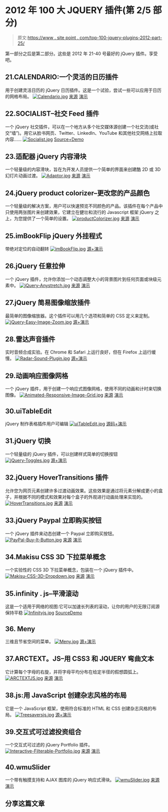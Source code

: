 # 2012 年 100 大 JQUERY 插件(第 2/5 部分)

> 原文:[https://www . site point . com/top-100-jquery-plugins-2012-part-25/](https://www.sitepoint.com/top-100-jquery-plugins-2012-part-25/)

第一部分之后是第二部分。这些是 2012 年 21-40 号最好的 jQuery 插件。享受吧。

## 21.CALENDARIO:一个灵活的日历插件

用于创建灵活日历的 jQuery 日历插件。这是一个试验，尝试一些可以应用于日历的网格布局。
[![Calendario.jpg](../Images/5a53541be46f4924f90e75325938f610.png)](http://tympanus.net/codrops/2012/11/27/calendario-a-flexible-calendar-plugin/) 
[来源](http://tympanus.net/codrops/2012/11/27/calendario-a-flexible-calendar-plugin/) [演示](http://tympanus.net/Development/Calendario/)

## 22.SOCIALIST–社交 Feed 插件

一个 jQuery 社交插件，可以在一个地方从多个社交媒体源创建一个社交流(或社交“墙”)。用它从脸书网页、Twitter、LinkedIn、YouTube 和其他社交网络上拉取内容……
[![Socialist.jpg](../Images/9838d0a1cc12a03e9ff3526a46d25de4.png)](http://plugins.in1.com/socialist/demo)
[Source+Demo](http://plugins.in1.com/socialist/demo)

## 23.适配器 jQuery 内容滑块

一个轻量级的内容滑块，旨在为开发人员提供一个简单的界面来创建酷 2D 或 3D 幻灯片动画过渡。
[![Adaptor.jpg](../Images/daff4173e039ceaece7ba7cc9069e429.png)](https://github.com/p-m-p/jquery-box-slider) 
[来源](https://github.com/p-m-p/jquery-box-slider) [演示](http://www.philparsons.co.uk/demos/box-slider/)

## 24.jQuery product colorizer–更改您的产品颜色

一个轻量级的解决方案，用户可以快速预览不同颜色的产品。该插件在每个产品中只使用两张图片来创建效果，它建立在健壮和流行的 Javascript 框架 jQuery 之上，为您提供了一个简单的设置。
[![productColorizer.jpg](../Images/1126c8759536dad5a499eb9e2a64aa11.png)](http://sandbox.nikorablin.com/productColorizer/) 
[来源](http://sandbox.nikorablin.com/productColorizer/) [演示](http://sandbox.nikorablin.com/productColorizer/#demo)

## 25.imBookFlip jQuery 外挂程式

带绝对定位的自动翻转
[![imBookFlip.jpg](../Images/b36b50b613d52b6ba478dc5ba7938181.png)](http://grasshopperpebbles.com/demos/bookflip/pos_absolute) 
[源+演示](http://grasshopperpebbles.com/demos/bookflip/pos_absolute)

## 26.jQuery 任意拉伸

一个 jQuery 插件，允许你添加一个动态调整大小的背景图片到任何页面或块级元素中。
[![jQuery-Anystretch.jpg](../Images/ab14c0bfc88731fa93b076f57932f9a5.png)](https://github.com/danmillar/jquery-anystretch) 
[来源](https://github.com/danmillar/jquery-anystretch) [演示](http://static.elliotjaystocks.com/responsive-background-images/examples/solution.html)

## 27.jQuery 简易图像缩放插件

最简单的图像缩放器。这个插件可以用几个选项和简单的 CSS 定义来定制。
[![jQuery-Easy-Image-Zoom.jpg](../Images/40beded711529e2ac123b8cd0a12d559.png)](http://cssglobe.com/lab/easyzoom/easyzoom.html) 
[源+演示](http://cssglobe.com/lab/easyzoom/easyzoom.html)

## 28.雷达声音插件

实时音频合成实验。在 Chrome 和 Safari 上运行良好，但在 Firefox 上运行缓慢。
[![Radar-Sound-Plugin.jpg](../Images/cd404e34a30e6e625d35f4a428980629.png)](http://lab.hakim.se/radar/) 
[源+演示](http://lab.hakim.se/radar/)

## 29.动画响应图像网格

一个 jQuery 插件，用于创建一个响应式图像网格，使用不同的动画和计时来切换图像。
[![Animated-Responsive-Image-Grid.jpg](../Images/ff9ed8578ed8fb538bd22b05ee983ee6.png)](http://tympanus.net/codrops/2012/08/02/animated-responsive-image-grid/) 
[来源](http://tympanus.net/codrops/2012/08/02/animated-responsive-image-grid/) [演示](http://tympanus.net/Development/AnimatedResponsiveImageGrid/)

## 30.uiTableEdit

jQuery 制作表格插件用户可编辑
[![uiTableEdit.jpg](../Images/1a50b8823c4698fc5fd3c7370f3086bd.png)](http://gregweber.info/projects/uitableedit.html) 
[源码+演示](http://gregweber.info/projects/uitableedit.html)

## 31.jQuery 切换

一个轻量级的 jQuery 插件，可以创建样式简单的切换按钮
[![jQuery-Toggles.jpg](../Images/75cd93d833975dbe90092d713ccf1fcd.png)](http://simontabor.com/toggles/) 
[源+演示](http://simontabor.com/toggles/)

## 32.jQuery HoverTransitions 插件

允许您为网页元素创建许多过渡动画效果。这些效果是通过将元素分解成更小的盒子，并根据不同的模式和效果对每个盒子的外观进行动画处理来实现的。
[![HoverTransitions.jpg](../Images/3078eb50042e85b66763b3515fe7b359.png)](http://codecanyon.net/item/hovertransitions-jquery/2801099) 
[来源](http://codecanyon.net/item/hovertransitions-jquery/2801099) [演示](http://codecanyon.net/item/hovertransitions-jquery/full_screen_preview/2801099)

## 33.jQuery Paypal 立即购买按钮

一个 jQuery 插件来动态创建一个 Paypal 立即购买按钮。
[![PayPal-Buy-It-Button.jpg](../Images/429028ec7395303d2bdcab3b80579b5f.png)](http://www.jquery4u.com/plugins/jquerypaypalbuyitnow/) 
[来源](http://www.jquery4u.com/plugins/jquerypaypalbuyitnow/) [演示](http://samdeering.com/jquerypaypalbuyitnow/)

## 34.Makisu CSS 3D 下拉菜单概念

一个实验性的 CSS 3D 下拉菜单概念，包装在一个 jQuery 插件中。
[![Makisu-CSS-3D-Dropdown.jpg](../Images/3f2a260a14f790948c5b03972d0d8c53.png)](https://github.com/soulwire/Makisu) 
[来源](https://github.com/soulwire/Makisu) [演示](http://soulwire.github.com/Makisu/)

## 35.infinity . js–平滑滚动

这是一个适用于网络的视图:它可以加速长列表的滚动，让你的用户的无限订阅源保持平稳
[![Infinityjs.jpg](../Images/fc398665662256bbaa1c3c2ab05bc2a9.png)](http://airbnb.github.com/infinity/)
[Source](http://airbnb.github.com/infinity/)[Demo](http://airbnb.github.com/infinity/demo-on.html)

## 36\. Meny

三维且节省空间的菜单。
[![Meny.jpg](../Images/4a46b64bad210c9d57dcd8b5997dffe0.png)](http://lab.hakim.se/meny/) 
[源+演示](http://lab.hakim.se/meny/)

## 37.ARCTEXT。JS–用 CSS3 和 JQUERY 弯曲文本

它计算每个字母的右旋，并将字母平均分布在给定半径的假想圆弧上。
[![ARCTEXTJS.jpg](../Images/8f38610d1cd0f51d624dfaf494bf8fdf.png)](http://tympanus.net/codrops/2012/01/24/arctext-js-curving-text-with-css3-and-jquery/) 
[来源](http://tympanus.net/codrops/2012/01/24/arctext-js-curving-text-with-css3-and-jquery/) [演示](http://tympanus.net/Development/Arctext/)

## 38.js:用 JavaScript 创建杂志风格的布局

它是一个 JavaScript 框架，使用符合标准的 HTML 和 CSS 创建杂志风格的布局。
[![Treesaversjs.jpg](../Images/b6bf974d2025a2e392774f800d875e7c.png)](http://treesaverjs.com/) 
[源+演示](http://treesaverjs.com/)

## 39.交互式可过滤投资组合

一个交互式可过滤的 jQuery Portfolio 插件。
[![Interactive-Filterable-Portfolio.jpg](../Images/23d654ea9a5b5d8f95d5f99572fcd6bb.png)](http://www.gethifi.com/blog/a-jquery-plugin-to-create-an-interactive-filterable-portfolio-like-ours) 
[来源](http://www.gethifi.com/blog/a-jquery-plugin-to-create-an-interactive-filterable-portfolio-like-ours) [演示](http://www.newmediacampaigns.com/portfolio)

## 40.wmuSlider

一个带有触摸支持和 AJAX 图库的 jQuery 响应式滑块。
[![wmuSlider.jpg](../Images/41798497e7f8c2978c32771f56ded2ba.png)](http://brice.lechatellier.com/code-design/wmuslider/) 
[来源](http://brice.lechatellier.com/code-design/wmuslider/) [演示](http://brice.lechatellier.com/)

## 分享这篇文章